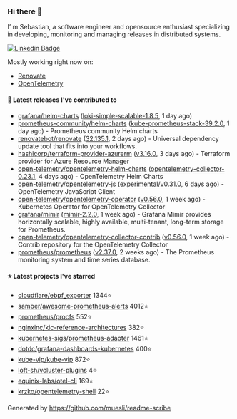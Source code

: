 ### Hi there 👋

I’ m Sebastian, a software engineer and opensource enthusiast specializing in developing, monitoring and managing releases in distributed systems.

[![Linkedin Badge](https://img.shields.io/badge/-LinkedIn-blue?style=flat&logo=Linkedin&logoColor=white&link=https://www.linkedin.com/in/sebastian-poxhofer/)](https://www.linkedin.com/in/sebastian-poxhofer/)

Mostly working right now on:
- [Renovate](https://github.com/renovatebot/renovate)
- [OpenTelemetry](https://github.com/open-telemetry)



#### 🚀 Latest releases I've contributed to

- [grafana/helm-charts](https://github.com/grafana/helm-charts) ([loki-simple-scalable-1.8.5](https://github.com/grafana/helm-charts/releases/tag/loki-simple-scalable-1.8.5), 1 day ago)
- [prometheus-community/helm-charts](https://github.com/prometheus-community/helm-charts) ([kube-prometheus-stack-39.2.0](https://github.com/prometheus-community/helm-charts/releases/tag/kube-prometheus-stack-39.2.0), 1 day ago) - Prometheus community Helm charts
- [renovatebot/renovate](https://github.com/renovatebot/renovate) ([32.135.1](https://github.com/renovatebot/renovate/releases/tag/32.135.1), 2 days ago) - Universal dependency update tool that fits into your workflows.
- [hashicorp/terraform-provider-azurerm](https://github.com/hashicorp/terraform-provider-azurerm) ([v3.16.0](https://github.com/hashicorp/terraform-provider-azurerm/releases/tag/v3.16.0), 3 days ago) - Terraform provider for Azure Resource Manager
- [open-telemetry/opentelemetry-helm-charts](https://github.com/open-telemetry/opentelemetry-helm-charts) ([opentelemetry-collector-0.23.1](https://github.com/open-telemetry/opentelemetry-helm-charts/releases/tag/opentelemetry-collector-0.23.1), 4 days ago) - OpenTelemetry Helm Charts
- [open-telemetry/opentelemetry-js](https://github.com/open-telemetry/opentelemetry-js) ([experimental/v0.31.0](https://github.com/open-telemetry/opentelemetry-js/releases/tag/experimental%2Fv0.31.0), 6 days ago) - OpenTelemetry JavaScript Client
- [open-telemetry/opentelemetry-operator](https://github.com/open-telemetry/opentelemetry-operator) ([v0.56.0](https://github.com/open-telemetry/opentelemetry-operator/releases/tag/v0.56.0), 1 week ago) - Kubernetes Operator for OpenTelemetry Collector
- [grafana/mimir](https://github.com/grafana/mimir) ([mimir-2.2.0](https://github.com/grafana/mimir/releases/tag/mimir-2.2.0), 1 week ago) - Grafana Mimir provides horizontally scalable, highly available, multi-tenant, long-term storage for Prometheus.
- [open-telemetry/opentelemetry-collector-contrib](https://github.com/open-telemetry/opentelemetry-collector-contrib) ([v0.56.0](https://github.com/open-telemetry/opentelemetry-collector-contrib/releases/tag/v0.56.0), 1 week ago) - Contrib repository for the OpenTelemetry Collector
- [prometheus/prometheus](https://github.com/prometheus/prometheus) ([v2.37.0](https://github.com/prometheus/prometheus/releases/tag/v2.37.0), 2 weeks ago) - The Prometheus monitoring system and time series database.

#### ⭐ Latest projects I've starred

- [cloudflare/ebpf_exporter](https://github.com/cloudflare/ebpf_exporter) 1344⭐
- [samber/awesome-prometheus-alerts](https://github.com/samber/awesome-prometheus-alerts) 4012⭐
- [prometheus/procfs](https://github.com/prometheus/procfs) 552⭐
- [nginxinc/kic-reference-architectures](https://github.com/nginxinc/kic-reference-architectures) 382⭐
- [kubernetes-sigs/prometheus-adapter](https://github.com/kubernetes-sigs/prometheus-adapter) 1461⭐
- [dotdc/grafana-dashboards-kubernetes](https://github.com/dotdc/grafana-dashboards-kubernetes) 400⭐
- [kube-vip/kube-vip](https://github.com/kube-vip/kube-vip) 872⭐
- [loft-sh/vcluster-plugins](https://github.com/loft-sh/vcluster-plugins) 4⭐
- [equinix-labs/otel-cli](https://github.com/equinix-labs/otel-cli) 169⭐
- [krzko/opentelemetry-shell](https://github.com/krzko/opentelemetry-shell) 22⭐



Generated by https://github.com/muesli/readme-scribe
